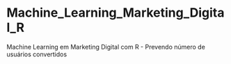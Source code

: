 # Machine_Learning_Marketing_Digital_R
Machine Learning em Marketing Digital com R - Prevendo número de usuários convertidos
